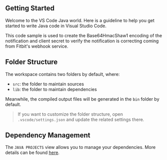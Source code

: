 ## Getting Started

Welcome to the VS Code Java world. Here is a guideline to help you get started to write Java code in Visual Studio Code.

This code sample is used to create the Base64HmacShaw1 encoding of the notification and client secret to verify the notification
is correcting coming from Fitbit's webhook service.

## Folder Structure

The workspace contains two folders by default, where:

- `src`: the folder to maintain sources
- `lib`: the folder to maintain dependencies

Meanwhile, the compiled output files will be generated in the `bin` folder by default.

> If you want to customize the folder structure, open `.vscode/settings.json` and update the related settings there.

## Dependency Management

The `JAVA PROJECTS` view allows you to manage your dependencies. More details can be found [here](https://github.com/microsoft/vscode-java-dependency#manage-dependencies).
